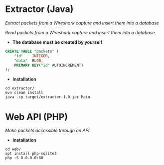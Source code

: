 # **Extractor (Java)**
*Extract packets from a Wireshark capture and insert them into a database*

*Read packets from a Wireshark capture and insert them into a database*

* **The database must be created by yourself**
```SQL
CREATE TABLE "packets" (
	"id"	INTEGER,
	"data"	BLOB,
	PRIMARY KEY("id" AUTOINCREMENT)
);
```

* **Installation**
```
cd extractor/
mvn clean install
java -cp target/extractor-1.0.jar Main
```

# **Web API (PHP)**
*Make packets accessible through an API*

* **Installation**
```
cd web/
apt install php-sqlite3
php -S 0.0.0.0:80
```
